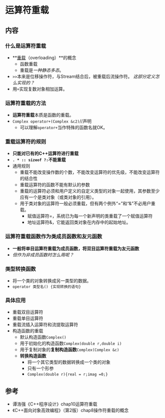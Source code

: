 # 运算符重载

## 内容

### 什么是运算符重载

+ **[重载](https://baike.baidu.com/item/%E9%87%8D%E8%BD%BD/2282654?fr=aladdin)（overloading）**的概念
  + 函数重载
  + 重载是*一种静态多态*。
+ `>>`本来是位移操作符，与Stream结合后，被重载后流操作符。 *这部分定义怎么实现的？*
+ 用`+`实现复数对象相加运算。

### 运算符重载的方法

+ **运算符重载**本质是函数的重载。
+ `Complex operator+(Complex &c2)`//声明
  + 可以理解`operator+`当作特殊的函数名就OK。

### 重载运算符的规则

+ **只能对已有的C++运算符进行重载**
+ **`. * :: sizeof ?:`不能重载**
+ 通用规则
  + 重载不能改变操作数的个数，不能改变运算符的优先级，不能改变运算符的结合性
  + 重载运算符的函数不能有默认的参数
  + 重载的运算符必须和用户定义的自定义类型的对象一起使用，其参数至少应有一个是类对象（或类对象的引用）。
  + 用于类对象的运算符一般必须重载，但有两个例外“=”和“&”不必用户重载。
    + 赋值运算符=，系统已为每一个新声明的类重载了一个赋值运算符
    + 地址运算符&，它能返回类对象在内存中的起始地址。

### 运算符重载函数作为类成员函数和友元函数

+ **一般将单目运算符重载为成员函数，将双目运算符重载为友元函数**
+ *但作为非成员函数时怎么用呢？*

### 类型转换函数

+ 将一个类的对象转换成另一类型的数据。
+ `operator 类型名() {实现转换的语句}`

### 具体应用

+ 重载双目运算符
+ 重载单目运算符
+ 重载流插入运算符和流提取运算符
+ 构造函数的重载
  + 默认构造函数`Complex()`
  + 用于初始化的构造函数`Complex(double r,double i)`
  + 用于复制对象的**复制构造函数**`Complex(Complex &c)`
  + **转换构造函数**
    + 将一个其它类型的数据转换成一个类的对象
    + 只有一个形参
    + `Complex(double r){real = r;imag =0;}`

## 参考

+ 谭浩强《C++程序设计》chap10运算符重载
+ 《C++面向对象高效编程》（第2版）chap8操作符重载的概念